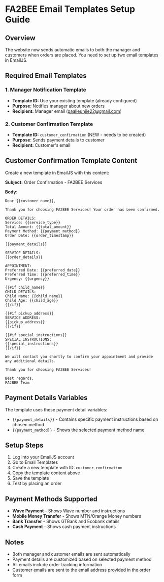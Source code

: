 # FA2BEE Email Templates Setup Guide

## Overview
The website now sends automatic emails to both the manager and customers when orders are placed. You need to set up two email templates in EmailJS.

## Required Email Templates

### 1. Manager Notification Template
- **Template ID:** Use your existing template (already configured)
- **Purpose:** Notifies manager about new orders
- **Recipient:** Manager email (paalieunjie22@gmail.com)

### 2. Customer Confirmation Template
- **Template ID:** `customer_confirmation` (NEW - needs to be created)
- **Purpose:** Sends payment details to customer
- **Recipient:** Customer's email

## Customer Confirmation Template Content

Create a new template in EmailJS with this content:

**Subject:** Order Confirmation - FA2BEE Services

**Body:**
```
Dear {{customer_name}},

Thank you for choosing FA2BEE Services! Your order has been confirmed.

ORDER DETAILS:
Service: {{service_type}}
Total Amount: {{total_amount}}
Payment Method: {{payment_method}}
Order Date: {{order_timestamp}}

{{payment_details}}

SERVICE DETAILS:
{{order_details}}

APPOINTMENT:
Preferred Date: {{preferred_date}}
Preferred Time: {{preferred_time}}
Urgency: {{urgency}}

{{#if child_name}}
CHILD DETAILS:
Child Name: {{child_name}}
Child Age: {{child_age}}
{{/if}}

{{#if pickup_address}}
SERVICE ADDRESS:
{{pickup_address}}
{{/if}}

{{#if special_instructions}}
SPECIAL INSTRUCTIONS:
{{special_instructions}}
{{/if}}

We will contact you shortly to confirm your appointment and provide any additional details.

Thank you for choosing FA2BEE Services!

Best regards,
FA2BEE Team
```

## Payment Details Variables

The template uses these payment detail variables:
- `{{payment_details}}` - Contains specific payment instructions based on chosen method
- `{{payment_method}}` - Shows the selected payment method name

## Setup Steps

1. Log into your EmailJS account
2. Go to Email Templates
3. Create a new template with ID: `customer_confirmation`
4. Copy the template content above
5. Save the template
6. Test by placing an order

## Payment Methods Supported

- **Wave Payment** - Shows Wave number and instructions
- **Mobile Money Transfer** - Shows MTN/Orange Money numbers
- **Bank Transfer** - Shows GTBank and Ecobank details
- **Cash Payment** - Shows cash payment instructions

## Notes

- Both manager and customer emails are sent automatically
- Payment details are customized based on selected payment method
- All emails include order tracking information
- Customer emails are sent to the email address provided in the order form

